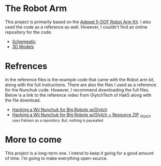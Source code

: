 # The Robot Arm
  This project is primarily based on the [Adeept 5-DOF Robot Arm Kit](https://a.co/d/eUZHEkD). I also used the code as a reference as well. However, I couldn't find an online repository for the code.
  * [Schemeatic](https://www.digikey.com/en/schemeit/project/roboarmschematic-updated-4121c55410e94065aba6b2d8f6e53118)
  * [3D Models](https://www.thingiverse.com/mr_pink_kid/designs)

# Refrences 
In the reference files is the example code that came with the Robot arm kit, along with the full instructions. There are also the files I used as a reference for the Nunchuk code. However, I recommend downloading the full files. Below is a link to the reference video from GlytchTech of Hak5 along with the file download.
* [Hacking a Wii Nunchuk for Big Robots w/Glytch](https://www.youtube.com/watch?v=_6ydOjMiN6k&list=PLW5y1tjAOzI1C8rL90vVKgbsZxFWJdAor&index=19)
* [Hacking a Wii Nunchuk for Big Robots w/Glytch + Resource ZIP](https://www.patreon.com/posts/hacking-wii-for-54406935) <sub>Glytch uses Patreon as a repository. But, nothing is paywalled</sub>

# More to come
  This project is a long-term one. I intend to keep it going for a good amount of time. I'm going to make everything open-source.
